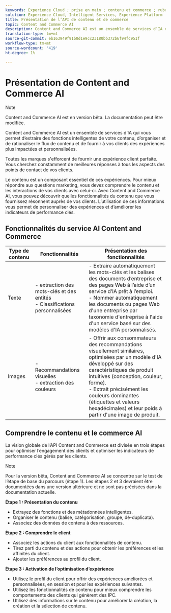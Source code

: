 ```yaml
---
keywords: Experience Cloud ; prise en main ; contenu et commerce ; rubriques populaires ; Services intelligents ; cai
solution: Experience Cloud, Intelligent Services, Experience Platform
title: Présentation de l’API de contenu et de commerce
topic: Content and Commerce AI
description: Content and Commerce AI est un ensemble de services d’IA qui vous permet d’extraire des fonctions intelligentes de votre contenu, d’organiser, de rationaliser le flux de contenu et de fournir à vos clients des expériences personnalisées plus efficaces.
translation-type: tm+mt
source-git-commit: eb163949f91b0d1e9cc23180bb372b6f94fc951f
workflow-type: tm+mt
source-wordcount: '419'
ht-degree: 1%

---
```



# Présentation de Content and Commerce AI

>[!NOTE]
>
>Content and Commerce AI est en version bêta. La documentation peut être modifiée.

Content and Commerce AI est un ensemble de services d’IA qui vous permet d’extraire des fonctions intelligentes de votre contenu, d’organiser et de rationaliser le flux de contenu et de fournir à vos clients des expériences plus impactées et personnalisées.

Toutes les marques s&#39;efforcent de fournir une expérience client parfaite. Vous cherchez constamment de meilleures réponses à tous les aspects des points de contact de vos clients.

Le contenu est un composant essentiel de ces expériences. Pour mieux répondre aux questions marketing, vous devez comprendre le contenu et les interactions de vos clients avec celui-ci. Avec Content and Commerce AI, vous pouvez découvrir quelles fonctionnalités du contenu que vous fournissez résonnent auprès de vos clients. L’utilisation de ces informations vous permet de personnaliser des expériences et d’améliorer les indicateurs de performance clés.

## Fonctionnalités du service AI Content and Commerce

| Type de contenu | Fonctionnalités | Présentation des fonctionnalités |
| --- | --- | --- |
| Texte | - extraction des mots-clés et des entités <br> - Classifications personnalisées | - Extraire automatiquement les mots-clés et les balises des documents d’entreprise et des pages Web à l’aide d’un service d’IA prêt à l’emploi. <br> - Nommer automatiquement les documents ou pages Web d&#39;une entreprise par taxonomie d&#39;entreprise à l&#39;aide d&#39;un service basé sur des modèles d&#39;IA personnalisés. |
| Images | - Recommandations visuelles <br> - extraction des couleurs | - Offrir aux consommateurs des recommandations visuellement similaires, optimisées par un modèle d&#39;IA développé sur des caractéristiques de produit intuitives (conception, couleur, forme). <br> - Extrait précisément les couleurs dominantes (étiquettes et valeurs hexadécimales) et leur poids à partir d&#39;une image de produit. |

## Comprendre le contenu et le commerce AI

La vision globale de l’API Content and Commerce est divisée en trois étapes pour optimiser l’engagement des clients et optimiser les indicateurs de performance clés gérés par les clients.

>[!NOTE]
>
>Pour la version bêta, Content and Commerce AI se concentre sur le test de l’étape de base du parcours (étape 1). Les étapes 2 et 3 devraient être documentées dans une version ultérieure et ne sont pas précisées dans la documentation actuelle.

**Étape 1 : Présentation du contenu**
- Extrayez des fonctions et des métadonnées intelligentes.
- Organiser le contenu (balise, catégorisation, groupe, dé-duplicata).
- Associez des données de contenu à des ressources.

**Étape 2 : Comprendre le client**
- Associez les actions du client aux fonctionnalités de contenu.
- Tirez parti du contenu et des actions pour obtenir les préférences et les affinités du client.
- Ajouter les préférences au profil du client.

**Étape 3 : Activation de l’optimisation d’expérience**
- Utilisez le profil du client pour offrir des expériences améliorées et personnalisées, en session et pour les expériences suivantes.
- Utilisez les fonctionnalités de contenu pour mieux comprendre les comportements des clients qui génèrent des IPC.
- Utilisez des informations sur le contenu pour améliorer la création, la création et la sélection de contenu.


